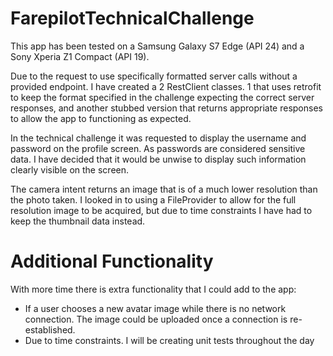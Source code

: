 # FarepilotTechnicalChallenge

This app has been tested on a Samsung Galaxy S7 Edge (API 24) and a Sony Xperia Z1 Compact (API 19).

Due to the request to use specifically formatted server calls without a provided endpoint. I have created a 2 RestClient classes. 1 that uses retrofit to keep the format specified in the challenge expecting the correct server responses, and another stubbed version that returns appropriate responses to allow the app to functioning as expected.

In the technical challenge it was requested to display the username and password on the profile screen. As passwords are considered sensitive data. I have decided that it would be unwise to display such information clearly visible on the screen.

The camera intent returns an image that is of a much lower resolution than the photo taken. I looked in to using a FileProvider to allow for the full resolution image to be acquired, but due to time constraints I have had to keep the thumbnail data instead.

# Additional Functionality

With more time there is extra functionality that I could add to the app:

* If a user chooses a new avatar image while there is no network connection. The image could be uploaded once a connection is re-established.
* Due to time constraints. I will be creating unit tests throughout the day
